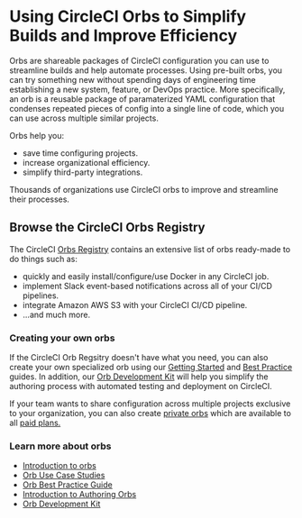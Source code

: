 # Using CircleCI Orbs to Simplify Builds and Improve Efficiency #

Orbs are shareable packages of CircleCI configuration you can use to streamline builds and help automate processes. Using pre-built orbs, you can try something new without spending days of engineering time establishing a new system, feature, or DevOps practice. More specifically, an orb is a reusable package of paramaterized YAML configuration that condenses repeated pieces of config into a single line of code, which you can use across multiple similar projects. 

Orbs help you: 
* save time configuring projects.
* increase organizational efficiency.
* simplify third-party integrations.

Thousands of organizations use CircleCI orbs to improve and streamline their processes. 

## Browse the CircleCI Orbs Registry ##

The CircleCI [Orbs Registry](https://circleci.com/developer/orbs) contains an extensive list of orbs ready-made to do things such as: 
* quickly and easily install/configure/use Docker in any CircleCI job.
* implement Slack event-based notifications across all of your CI/CD pipelines.
* integrate Amazon AWS S3 with your CircleCI CI/CD pipeline.
* ...and much more. 

### Creating your own orbs ###  
If the CircleCI Orb Regsitry doesn't have what you need, you can also create your own specialized orb using our [Getting Started](https://circleci.com/docs/2.0/orb-author-intro/)  and [Best Practice](https://circleci.com/docs/2.0/orbs-best-practices/#orb-best-practices-guidelines) guides. In addition, our [Orb Development Kit](https://circleci.com/docs/2.0/orb-author/#orb-development-kit) will help you simplify the authoring process with automated testing and deployment on CircleCI. 

If your team wants to share configuration across multiple projects exclusive to your organization, you can also create [private orbs](https://circleci.com/docs/2.0/orb-intro/#private-orbs) which are available to all [paid plans.](https://circleci.com/pricing)

### Learn more about orbs ###

* [Introduction to orbs](https://circleci.com/docs/2.0/orb-intro/#quick-start)
* [Orb Use Case Studies](https://circleci.com/orbs/)
* [Orb Best Practice Guide](https://circleci.com/docs/2.0/orbs-best-practices/#orb-best-practices-guidelines)
* [Introduction to Authoring Orbs](https://circleci.com/docs/2.0/orb-author-intro/)
* [Orb Development Kit](https://circleci.com/docs/2.0/orb-author/#orb-development-kit) 
